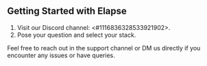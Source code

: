 ## Getting Started with Elapse

1. Visit our Discord channel: <#1116836328533921902>.
2. Pose your question and select your stack.

Feel free to reach out in the support channel or DM us directly if you encounter any issues or have queries.
